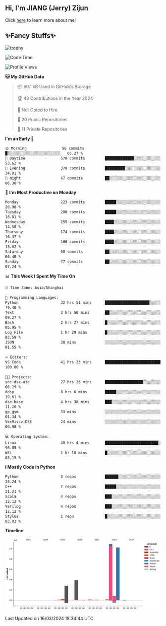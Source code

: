 ## Hi, I'm JIANG (Jerry) Zijun

Click [here](https://jzjerry.github.io/about/) to learn more about me!

## ✨Fancy Stuffs✨
[![trophy](https://github-profile-trophy.vercel.app/?username=jzjerry&theme=onedark)](https://github.com/ryo-ma/github-profile-trophy)
<!--START_SECTION:waka-->
![Code Time](http://img.shields.io/badge/Code%20Time-329%20hrs%2040%20mins-blue)

![Profile Views](http://img.shields.io/badge/Profile%20Views-5-blue)

**🐱 My GitHub Data** 

> 📦 60.1 kB Used in GitHub's Storage 
 > 
> 🏆 43 Contributions in the Year 2024
 > 
> 🚫 Not Opted to Hire
 > 
> 📜 20 Public Repositories 
 > 
> 🔑 11 Private Repositories 
 > 
**I'm an Early 🐤** 

```text
🌞 Morning                56 commits          █░░░░░░░░░░░░░░░░░░░░░░░░   05.27 % 
🌆 Daytime                570 commits         █████████████░░░░░░░░░░░░   53.62 % 
🌃 Evening                370 commits         █████████░░░░░░░░░░░░░░░░   34.81 % 
🌙 Night                  67 commits          ██░░░░░░░░░░░░░░░░░░░░░░░   06.30 % 
```
📅 **I'm Most Productive on Monday** 

```text
Monday                   223 commits         █████░░░░░░░░░░░░░░░░░░░░   20.98 % 
Tuesday                  200 commits         █████░░░░░░░░░░░░░░░░░░░░   18.81 % 
Wednesday                155 commits         ████░░░░░░░░░░░░░░░░░░░░░   14.58 % 
Thursday                 174 commits         ████░░░░░░░░░░░░░░░░░░░░░   16.37 % 
Friday                   166 commits         ████░░░░░░░░░░░░░░░░░░░░░   15.62 % 
Saturday                 68 commits          ██░░░░░░░░░░░░░░░░░░░░░░░   06.40 % 
Sunday                   77 commits          ██░░░░░░░░░░░░░░░░░░░░░░░   07.24 % 
```


📊 **This Week I Spent My Time On** 

```text
🕑︎ Time Zone: Asia/Shanghai

💬 Programming Languages: 
Python                   32 hrs 51 mins      ████████████████████░░░░░   79.40 % 
Text                     3 hrs 50 mins       ██░░░░░░░░░░░░░░░░░░░░░░░   09.27 % 
Bash                     2 hrs 27 mins       █░░░░░░░░░░░░░░░░░░░░░░░░   05.95 % 
Log File                 1 hr 29 mins        █░░░░░░░░░░░░░░░░░░░░░░░░   03.59 % 
JSON                     38 mins             ░░░░░░░░░░░░░░░░░░░░░░░░░   01.55 % 

🔥 Editors: 
VS Code                  41 hrs 23 mins      █████████████████████████   100.00 % 

🐱‍💻 Projects: 
soc-dse-aio              27 hrs 26 mins      █████████████████░░░░░░░░   66.29 % 
ddsp                     8 hrs 6 mins        █████░░░░░░░░░░░░░░░░░░░░   19.61 % 
dse-base                 4 hrs 38 mins       ███░░░░░░░░░░░░░░░░░░░░░░   11.20 % 
gp_gym                   33 mins             ░░░░░░░░░░░░░░░░░░░░░░░░░   01.34 % 
VexRiscv-DSE             24 mins             ░░░░░░░░░░░░░░░░░░░░░░░░░   00.98 % 

💻 Operating System: 
Linux                    40 hrs 4 mins       ████████████████████████░   96.85 % 
WSL                      1 hr 18 mins        █░░░░░░░░░░░░░░░░░░░░░░░░   03.15 % 
```

**I Mostly Code in Python** 

```text
Python                   8 repos             ██████░░░░░░░░░░░░░░░░░░░   24.24 % 
C++                      7 repos             █████░░░░░░░░░░░░░░░░░░░░   21.21 % 
Scala                    4 repos             ███░░░░░░░░░░░░░░░░░░░░░░   12.12 % 
Verilog                  4 repos             ███░░░░░░░░░░░░░░░░░░░░░░   12.12 % 
Stylus                   1 repo              █░░░░░░░░░░░░░░░░░░░░░░░░   03.03 % 
```



**Timeline**

![Lines of Code chart](https://raw.githubusercontent.com/Jzjerry/Jzjerry/main/assets/bar_graph.png)


 Last Updated on 16/03/2024 18:34:44 UTC
<!--END_SECTION:waka-->
